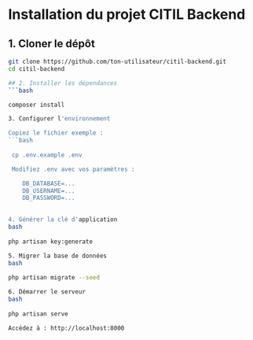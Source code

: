 # Installation du projet CITIL Backend

## 1. Cloner le dépôt
```bash
git clone https://github.com/ton-utilisateur/citil-backend.git
cd citil-backend

## 2. Installer les dépendances
```bash

composer install

3. Configurer l'environnement

Copiez le fichier exemple : 
```bash
 
 cp .env.example .env

 Modifiez .env avec vos paramètres : 

    DB_DATABASE=...
    DB_USERNAME=...
    DB_PASSWORD=...
     

4. Générer la clé d'application 
bash
 
php artisan key:generate

5. Migrer la base de données 
bash
 
php artisan migrate --seed

6. Démarrer le serveur 
bash
 
php artisan serve

Accédez à : http://localhost:8000 
